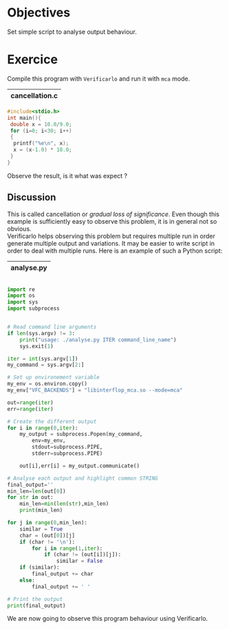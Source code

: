 # Objectives
Set simple script to analyse output behaviour.

# Exercice 
Compile this program with `Verificarlo` and run it with `mca` mode.

| cancellation.c |
| -------- |
```C
#include<stdio.h>
int main(){
 double x = 10.0/9.0;
 for (i=0; i<30; i++)
 { 
  printf("%e\n", x);
  x = (x-1.0) * 10.0;
 }
}
```
Observe the result, is it what was expect ?

## Discussion
This is called cancellation or *gradual loss of significance*.
Even though this example is sufficiently easy to observe this problem, it is in general not so obvious.  
Verificarlo helps observing this problem but requires multiple run in order generate multiple output and variations.
It may be easier to write script in order to deal with multiple runs.
Here is an example of such a Python script:

|analyse.py |
| -------- |
```Python

import re
import os
import sys
import subprocess


# Read command line arguments
if len(sys.argv) != 3:
    print("usage: ./analyse.py ITER command_line_name")
    sys.exit(1)

iter = int(sys.argv[1])
my_command = sys.argv[2:]

# Set up environement variable
my_env = os.environ.copy()
my_env["VFC_BACKENDS"] = "libinterflop_mca.so --mode=mca"

out=range(iter)
err=range(iter)

# Create the different output
for i in range(0,iter):
    my_output = subprocess.Popen(my_command,
        env=my_env,
        stdout=subprocess.PIPE,
        stderr=subprocess.PIPE)

    out[i],err[i] = my_output.communicate()

# Analyse each output and highlight common STRING
final_output=''
min_len=len(out[0])
for str in out:
    min_len=min(len(str),min_len)
    print(min_len)

for j in range(0,min_len):
    similar = True
    char = (out[0])[j]
    if (char != '\n'):
        for i in range(1,iter):
            if (char != (out[i])[j]):
                similar = False
    if (similar):
        final_output += char
    else:
        final_output += ' '

# Print the output
print(final_output)
```
We are now going to observe this program behaviour using Verificarlo.
